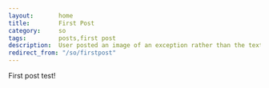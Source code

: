 ```yaml
---
layout:       home
title:        First Post
category:     so
tags:         posts,first post
description:  User posted an image of an exception rather than the text
redirect_from: "/so/firstpost"
---
```


First post test!
